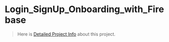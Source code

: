 # Login_SignUp_Onboarding_with_Firebase

> Here is [Detailed Project Info](https://www.notion.so/iOS-13-Swift-5-Login-Sign-Up-Onboarding-with-Firebase-3f34050d2e4b4cf0be9170e5ab179fc3) about this project.
